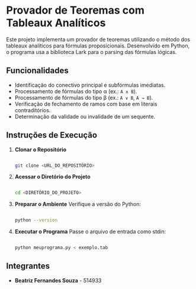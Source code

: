# Provador de Teoremas com Tableaux Analíticos

Este projeto implementa um provador de teoremas utilizando o método dos tableaux analíticos para fórmulas proposicionais. Desenvolvido em Python, o programa usa a biblioteca Lark para o parsing das fórmulas lógicas.

## Funcionalidades

- Identificação do conectivo principal e subfórmulas imediatas.
- Processamento de fórmulas do tipo α (ex.: `A ∧ B`).
- Processamento de fórmulas do tipo β (ex.: `A ∨ B`, `A → B`).
- Verificação de fechamento de ramos com base em literais contraditórios.
- Determinação da validade ou invalidade de um sequente.

## Instruções de Execução

1. **Clonar o Repositório**
    
    ```bash
    
    git clone <URL_DO_REPOSITÓRIO>
    
    ```
    
2. **Acessar o Diretório do Projeto**
    
    ```bash
   
    cd <DIRETÓRIO_DO_PROJETO>
    
    ```
    
3. **Preparar o Ambiente**
Verifique a versão do Python:
    
    ```bash

    python --version
    
    ```
    
4. **Executar o Programa**
Passe o arquivo de entrada como stdin:
    
    ```bash
   
    python meuprograma.py < exemplo.tab
    
    ```
    

## Integrantes

- **Beatriz Fernandes Souza** - 514933
